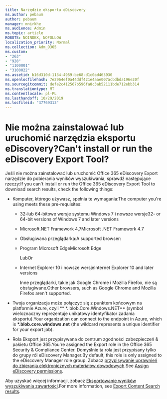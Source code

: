 ```yaml
---
title: Narzędzie eksportu eDiscovery
ms.author: pebaum
author: pebaum
manager: mnirkhe
ms.audience: Admin
ms.topic: article
ROBOTS: NOINDEX, NOFOLLOW
localization_priority: Normal
ms.collection: Adm_O365
ms.custom:
- "263"
- "928"
- "1100001"
- "3100022"
ms.assetid: b16d310d-1134-4959-be68-d1c0ad463930
ms.openlocfilehash: 7e2964ef0a44ddf421e4aae007acbdbda196e20f
ms.sourcegitcommit: defe2c412567b596fa8c3ab52111bde712ebb314
ms.translationtype: MT
ms.contentlocale: pl-PL
ms.lasthandoff: 10/29/2019
ms.locfileid: "37769313"
---
```

# <a name="cant-install-or-run-the-ediscovery-export-tool"></a><span data-ttu-id="572b8-102">Nie można zainstalować lub uruchomić narzędzia eksportu eDiscovery?</span><span class="sxs-lookup"><span data-stu-id="572b8-102">Can't install or run the eDiscovery Export Tool?</span></span>

<span data-ttu-id="572b8-103">Jeśli nie można zainstalować lub uruchomić Office 365 eDiscovery Export narzędzie do pobierania wyników wyszukiwania, sprawdź następujące rzeczy:</span><span class="sxs-lookup"><span data-stu-id="572b8-103">If you can't install or run the Office 365 eDiscovery Export Tool to download search results, check the following things:</span></span>
  
- <span data-ttu-id="572b8-104">Komputer, którego używasz, spełnia te wymagania:</span><span class="sxs-lookup"><span data-stu-id="572b8-104">The computer you're using meets these pre-requisites:</span></span>

  - <span data-ttu-id="572b8-105">32-lub 64-bitowe wersje systemu Windows 7 i nowsze wersje</span><span class="sxs-lookup"><span data-stu-id="572b8-105">32- or 64-bit versions of Windows 7 and later versions</span></span>

  - <span data-ttu-id="572b8-106">Microsoft.NET Framework 4,7</span><span class="sxs-lookup"><span data-stu-id="572b8-106">Microsoft .NET Framework 4.7</span></span>

  - <span data-ttu-id="572b8-107">Obsługiwana przeglądarka:</span><span class="sxs-lookup"><span data-stu-id="572b8-107">A supported browser:</span></span>

  - <span data-ttu-id="572b8-108">Program Microsoft Edge</span><span class="sxs-lookup"><span data-stu-id="572b8-108">Microsoft Edge</span></span>

    <span data-ttu-id="572b8-109">Lub</span><span class="sxs-lookup"><span data-stu-id="572b8-109">Or</span></span>

  - <span data-ttu-id="572b8-110">Internet Explorer 10 i nowsze wersje</span><span class="sxs-lookup"><span data-stu-id="572b8-110">Internet Explorer 10 and later versions</span></span>

    <span data-ttu-id="572b8-111">Inne przeglądarki, takie jak Google Chrome i Mozilla Firefox, nie są obsługiwane.</span><span class="sxs-lookup"><span data-stu-id="572b8-111">Other browsers, such as Google Chrome and Mozilla Firefox aren't supported.</span></span>

- <span data-ttu-id="572b8-112">Twoja organizacja może połączyć się z punktem końcowym na platformie Azure, czyli \*\* \*. blob.Core.Windows.NET\*\* (symbol wieloznaczny reprezentuje unikatowy identyfikator zadania eksportu).</span><span class="sxs-lookup"><span data-stu-id="572b8-112">Your organization can connect to the endpoint in Azure, which is **\*.blob.core.windows.net** (the wildcard represents a unique identifier for your export job).</span></span>

- <span data-ttu-id="572b8-113">Rola Eksport jest przypisywana do centrum zgodności zabezpieczeń &amp; pakietu Office 365.</span><span class="sxs-lookup"><span data-stu-id="572b8-113">You're assigned the Export role in the Office 365 Security &amp; Compliance Center.</span></span> <span data-ttu-id="572b8-114">Domyślnie ta rola jest przypisany tylko do grupy ról eDiscovery Manager.</span><span class="sxs-lookup"><span data-stu-id="572b8-114">By default, this role is only assigned to the eDiscovery Manager role group.</span></span> <span data-ttu-id="572b8-115">Zobacz [przypisywanie uprawnień do zbierania elektronicznych materiałów dowodowych](https://docs.microsoft.com/office365/securitycompliance/assign-ediscovery-permissions).</span><span class="sxs-lookup"><span data-stu-id="572b8-115">See [Assign eDiscovery permissions](https://docs.microsoft.com/office365/securitycompliance/assign-ediscovery-permissions).</span></span>

<span data-ttu-id="572b8-116">Aby uzyskać więcej informacji, zobacz [Eksportowanie wyników wyszukiwania zawartości](https://docs.microsoft.com/office365/securitycompliance/export-search-results).</span><span class="sxs-lookup"><span data-stu-id="572b8-116">For more information, see [Export Content Search results](https://docs.microsoft.com/office365/securitycompliance/export-search-results).</span></span>
  
